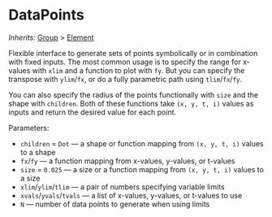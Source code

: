 # DataPoints

*Inherits*: [Group](/docs/Group) > [Element](/docs/Element)

Flexible interface to generate sets of points symbolically or in combination with fixed inputs. The most common usage is to specify the range for x-values with `xlim` and a function to plot with `fy`. But you can specify the transpose with `ylim`/`fx`, or do a fully parametric path using `tlim`/`fx`/`fy`.

You can also specify the radius of the points functionally with `size` and the shape with `children`. Both of these functions take `(x, y, t, i)` values as inputs and return the desired value for each point.

Parameters:
- `children` = `Dot` — a shape or function mapping from `(x, y, t, i)` values to a shape
- `fx`/`fy` — a function mapping from x-values, y-values, or t-values
- `size` = `0.025` — a size or a function mapping from `(x, y, t, i)` values to a size
- `xlim`/`ylim`/`tlim` — a pair of numbers specifying variable limits
- `xvals`/`yvals`/`tvals` — a list of x-values, y-values, or t-values to use
- `N` — number of data points to generate when using limits
